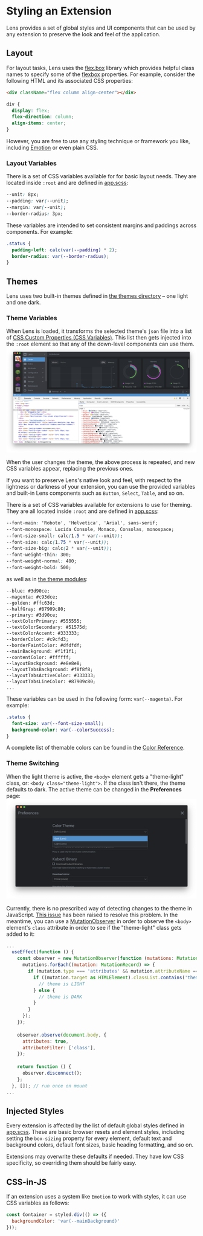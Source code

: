 # Styling an Extension

Lens provides a set of global styles and UI components that can be used by any extension to preserve the look and feel of the application.

## Layout

For layout tasks, Lens uses the [flex.box](https://www.npmjs.com/package/flex.box) library which provides helpful class names to specify some of the [flexbox](https://developer.mozilla.org/en-US/docs/Web/CSS/CSS_Flexible_Box_Layout/Basic_Concepts_of_Flexbox) properties. For example, consider the following HTML and its associated CSS properties:

```html
<div className="flex column align-center"></div>
```

```css
div {
  display: flex;
  flex-direction: column;
  align-items: center;
}
```

However, you are free to use any styling technique or framework you like, including [Emotion](https://github.com/emotion-js/emotion) or even plain CSS.

### Layout Variables

There is a set of CSS variables available for for basic layout needs. They are located inside `:root` and are defined in [app.scss](https://github.com/lensapp/lens/blob/master/src/renderer/components/app.scss):

```css
--unit: 8px;
--padding: var(--unit);
--margin: var(--unit);
--border-radius: 3px;
```

These variables are intended to set consistent margins and paddings across components. For example:

```css
.status {
  padding-left: calc(var(--padding) * 2);
  border-radius: var(--border-radius);
}
```

## Themes

Lens uses two built-in themes defined in [the themes directory](https://github.com/lensapp/lens/tree/master/src/renderer/themes) – one light and one dark.

### Theme Variables

When Lens is loaded, it transforms the selected theme's `json` file into a list of [CSS Custom Properties (CSS Variables)](https://developer.mozilla.org/en-US/docs/Web/CSS/Using_CSS_custom_properties). This list then gets injected into the `:root` element so that any of the down-level components can use them.
![CSS vars listed in devtools](images/css-vars-in-devtools.png)

When the user changes the theme, the above process is repeated, and new CSS variables appear, replacing the previous ones.

If you want to preserve Lens's native look and feel, with respect to the lightness or darkness of your extension, you can use the provided variables and built-in Lens components such as `Button`, `Select`, `Table`, and so on.

There is a set of CSS variables available for extensions to use for theming. They are all located inside `:root` and are defined in [app.scss](https://github.com/lensapp/lens/blob/master/src/renderer/components/app.scss):

```css
--font-main: 'Roboto', 'Helvetica', 'Arial', sans-serif;
--font-monospace: Lucida Console, Monaco, Consolas, monospace;
--font-size-small: calc(1.5 * var(--unit));
--font-size: calc(1.75 * var(--unit));
--font-size-big: calc(2 * var(--unit));
--font-weight-thin: 300;
--font-weight-normal: 400;
--font-weight-bold: 500;
```

as well as in [the theme modules](https://github.com/lensapp/lens/tree/master/src/renderer/themes):

```
--blue: #3d90ce;
--magenta: #c93dce;
--golden: #ffc63d;
--halfGray: #87909c80;
--primary: #3d90ce;
--textColorPrimary: #555555;
--textColorSecondary: #51575d;
--textColorAccent: #333333;
--borderColor: #c9cfd3;
--borderFaintColor: #dfdfdf;
--mainBackground: #f1f1f1;
--contentColor: #ffffff;
--layoutBackground: #e8e8e8;
--layoutTabsBackground: #f8f8f8;
--layoutTabsActiveColor: #333333;
--layoutTabsLineColor: #87909c80;
...
```

These variables can be used in the following form: `var(--magenta)`. For example:

```css
.status {
  font-size: var(--font-size-small);
  background-color: var(--colorSuccess);
}
```

A complete list of themable colors can be found in the [Color Reference](../color-reference).

### Theme Switching

When the light theme is active, the `<body>` element gets a "theme-light" class, or: `<body class="theme-light">`. If the class isn't there, the theme defaults to dark. The active theme can be changed in the **Preferences** page:
![Color Theme](images/theme-selector.png)

Currently, there is no prescribed way of detecting changes to the theme in JavaScript. [This issue](https://github.com/lensapp/lens/issues/1336) has been raised to resolve this problem. In the meantime, you can use a [MutationObserver](https://developer.mozilla.org/en-US/docs/Web/API/MutationObserver) in order to observe the `<body>` element's `class` attribute in order to see if the "theme-light" class gets added to it:

```javascript
...
  useEffect(function () {
    const observer = new MutationObserver(function (mutations: MutationRecord[]) {
      mutations.forEach((mutation: MutationRecord) => {
        if (mutation.type === 'attributes' && mutation.attributeName === 'class') {
          if ((mutation.target as HTMLElement).classList.contains('theme-light')) {
            // theme is LIGHT
          } else {
            // theme is DARK
          }
        }
      });
    });

    observer.observe(document.body, {
      attributes: true,
      attributeFilter: ['class'],
    });

    return function () {
      observer.disconnect();
    };
  }, []); // run once on mount
...
```

## Injected Styles

Every extension is affected by the list of default global styles defined in [app.scss](https://github.com/lensapp/lens/blob/master/src/renderer/components/app.scss). These are basic browser resets and element styles, including setting the `box-sizing` property for every element, default text and background colors, default font sizes, basic heading formatting, and so on.

Extensions may overwrite these defaults if needed. They have low CSS specificity, so overriding them should be fairly easy.

## CSS-in-JS

If an extension uses a system like `Emotion` to work with styles, it can use CSS variables as follows:

```javascript
const Container = styled.div(() => ({
  backgroundColor: 'var(--mainBackground)'
}));
```
